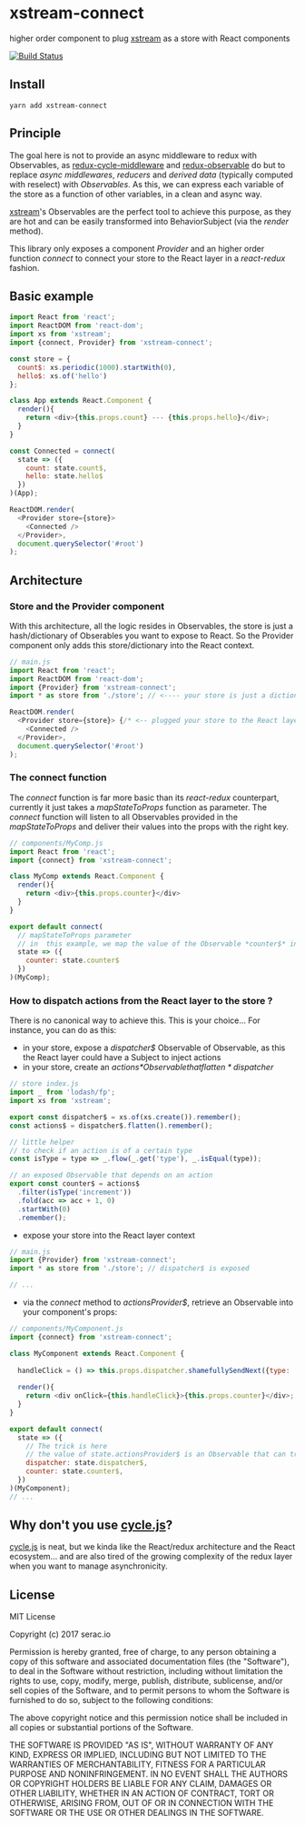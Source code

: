 # xstream-connect

higher order component to plug [xstream](https://github.com/staltz/xstream) as a store with React components

[![Build Status](https://travis-ci.org/seracio/xstream-connect.svg?branch=master)](https://travis-ci.org/seracio/xstream-connect)

## Install

```
yarn add xstream-connect
```

## Principle

The goal here is not to provide an async middleware to redux with Observables, as [redux-cycle-middleware](https://github.com/cyclejs-community/redux-cycle-middleware) 
and [redux-observable](https://github.com/redux-observable/redux-observable) do 
but to replace *async middlewares*, *reducers* and *derived data* (typically computed with reselect) with *Observables*.
As this, we can express each variable of the store as a function of other variables, in a clean and async way.

[xstream](https://github.com/staltz/xstream)'s Observables are the perfect tool to achieve this purpose, as they are hot
and can be easily transformed into BehaviorSubject (via the *render* method).

This library only exposes a component *Provider* and an higher order function *connect* to connect your store to the React layer in a *react-redux* fashion.  

## Basic example

```javascript
import React from 'react';
import ReactDOM from 'react-dom';
import xs from 'xstream';
import {connect, Provider} from 'xstream-connect';

const store = {
  count$: xs.periodic(1000).startWith(0),
  hello$: xs.of('hello')
};

class App extends React.Component { 
  render(){
    return <div>{this.props.count} --- {this.props.hello}</div>;
  }
}

const Connected = connect(
  state => ({
    count: state.count$,
    hello: state.hello$
  })
)(App);

ReactDOM.render(
  <Provider store={store}>
    <Connected />
  </Provider>,
  document.querySelector('#root')
);
```

## Architecture

### Store and the Provider component

With this architecture, all the logic resides in Observables, the store is just a hash/dictionary of Obserables you want to expose to React.
So the Provider component only adds this store/dictionary into the React context.  
   
```javascript
// main.js
import React from 'react';
import ReactDOM from 'react-dom';
import {Provider} from 'xstream-connect';
import * as store from './store'; // <---- your store is just a dictionnary of exposed Observables

ReactDOM.render(
  <Provider store={store}> {/* <-- plugged your store to the React layer */}
    <Connected />
  </Provider>,
  document.querySelector('#root')
);

```

### The connect function

The *connect* function is far more basic than its *react-redux* counterpart, currently it just takes a *mapStateToProps* function as parameter.
The *connect* function will listen to all Observables provided in the *mapStateToProps* and deliver their values into the props with the right key. 
 
```javascript
// components/MyComp.js
import React from 'react';
import {connect} from 'xstream-connect'; 

class MyComp extends React.Component {   
  render(){
    return <div>{this.props.counter}</div>
  }
}

export default connect(
  // mapStateToProps parameter
  // in  this example, we map the value of the Observable *counter$* in a *counter* props 
  state => ({   
    counter: state.counter$  
  })
)(MyComp);

```

### How to dispatch actions from the React layer to the store ?

There is no canonical way to achieve this. This is your choice... 
For instance, you can do as this:
* in your store, expose a *dispatcher$* Observable of Observable, as this the React layer could have a Subject to inject actions  
* in your store, create an *actions$* Observable that flatten *dispatcher$*    

```javascript
// store index.js
import _ from 'lodash/fp';
import xs from 'xstream';

export const dispatcher$ = xs.of(xs.create()).remember();
const actions$ = dispatcher$.flatten().remember();

// little helper
// to check if an action is of a certain type
const isType = type => _.flow(_.get('type'), _.isEqual(type));

// an exposed Observable that depends on an action
export const counter$ = actions$
  .filter(isType('increment'))
  .fold(acc => acc + 1, 0)
  .startWith(0)
  .remember();
```

* expose your store into the React layer context 

```javascript
// main.js
import {Provider} from 'xstream-connect';
import * as store from './store'; // dispatcher$ is exposed 

// ...
```

* via the *connect* method to *actionsProvider$*, retrieve an Observable into your component's props:

```javascript
// components/MyComponent.js
import {connect} from 'xstream-connect';

class MyComponent extends React.Component {
  
  handleClick = () => this.props.dispatcher.shamefullySendNext({type: 'increment'})
  
  render(){
    return <div onClick={this.handleClick}>{this.props.counter}</div>;
  }
}

export default connect(
  state => ({
    // The trick is here
    // the value of state.actionsProvider$ is an Observable that can trigger side effects
    dispatcher: state.dispatcher$,
    counter: state.counter$,
  })
)(MyComponent);
// ...
```

## Why don't you use [cycle.js](https://cycle.js.org)?

[cycle.js](https://cycle.js.org) is neat, but we kinda like the React/redux architecture and the React ecosystem... and are also tired of the growing complexity of the redux layer when you want to manage asynchronicity.

## License

MIT License

Copyright (c) 2017 serac.io 

Permission is hereby granted, free of charge, to any person obtaining a copy
of this software and associated documentation files (the "Software"), to deal
in the Software without restriction, including without limitation the rights
to use, copy, modify, merge, publish, distribute, sublicense, and/or sell
copies of the Software, and to permit persons to whom the Software is
furnished to do so, subject to the following conditions:

The above copyright notice and this permission notice shall be included in all
copies or substantial portions of the Software.

THE SOFTWARE IS PROVIDED "AS IS", WITHOUT WARRANTY OF ANY KIND, EXPRESS OR
IMPLIED, INCLUDING BUT NOT LIMITED TO THE WARRANTIES OF MERCHANTABILITY,
FITNESS FOR A PARTICULAR PURPOSE AND NONINFRINGEMENT. IN NO EVENT SHALL THE
AUTHORS OR COPYRIGHT HOLDERS BE LIABLE FOR ANY CLAIM, DAMAGES OR OTHER
LIABILITY, WHETHER IN AN ACTION OF CONTRACT, TORT OR OTHERWISE, ARISING FROM,
OUT OF OR IN CONNECTION WITH THE SOFTWARE OR THE USE OR OTHER DEALINGS IN THE
SOFTWARE.
